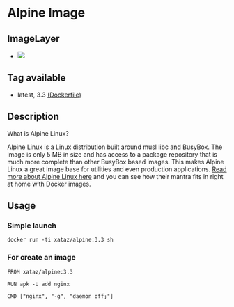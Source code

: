 # Alpine Image

## ImageLayer
* [![](https://badge.imagelayers.io/xataz/alpine:3.3.svg)](https://imagelayers.io/?images=xataz/alpine:3.3 'Get your own badge on imagelayers.io')

## Tag available
* latest, 3.3 [(Dockerfile)](https://github.com/xataz/dockerfiles/tree/master/alpine/3.3/Dockerfile)

## Description
What is Alpine Linux?

Alpine Linux is a Linux distribution built around musl libc and BusyBox. The image is only 5 MB in size and has access to a package repository that is much more complete than other BusyBox based images. This makes Alpine Linux a great image base for utilities and even production applications. [Read more about Alpine Linux here](http://www.alpinelinux.org/) and you can see how their mantra fits in right at home with Docker images.


## Usage
### Simple launch
```
docker run -ti xataz/alpine:3.3 sh
```
### For create an image
```
FROM xataz/alpine:3.3

RUN apk -U add nginx

CMD ["nginx", "-g", "daemon off;"]
```

